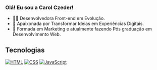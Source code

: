 ### Olá! Eu sou a Carol Czeder!

- 👩‍💻 Desenvolvedora Front-end em Evolução.
- 🎯 Apaixonada por Transformar Ideias em Experiências Digitais.
- 🔭 Formada em Marketing e atualmente fazendo Pós graduação em Desenvolvimento Web.

## Tecnologias
[![HTML](https://img.shields.io/badge/-HTML-ccb0ab?style=for-the-badge&logo=html5&logoColor=1b1b1b)](#)
[![CSS](https://img.shields.io/badge/-CSS-ccb0ab?style=for-the-badge&logo=css3&logoColor=1b1b1b)](#)
[![JavaScript](https://img.shields.io/badge/-JavaScript-ccb0ab?style=for-the-badge&logo=javascript&logoColor=1b1b1b)](#)
